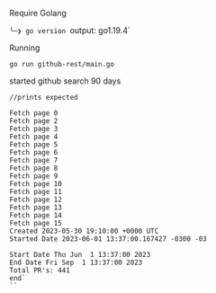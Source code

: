 Require Golang

`╰─❯ go version
`output: go1.19.4`

Running

``go run github-rest/main.go``

started github search 90 days

```
//prints expected

Fetch page 0
Fetch page 2
Fetch page 3
Fetch page 4
Fetch page 5
Fetch page 6
Fetch page 7
Fetch page 8
Fetch page 9
Fetch page 10
Fetch page 11
Fetch page 12
Fetch page 13
Fetch page 14
Fetch page 15
Created 2023-05-30 19:10:00 +0000 UTC 
Started Date 2023-06-01 13:37:00.167427 -0300 -03

Start Date Thu Jun  1 13:37:00 2023  
End Date Fri Sep  1 13:37:00 2023
Total PR's: 441 
end`
``